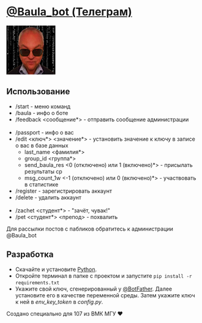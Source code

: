 <a href='https://t.me/baula_bot'>
    <h1>@Baula_bot (Телеграм)</h1>
    <img src='Other/icon.png'></img>
</a>

<h2>Использование</h2>
<ul>
    <li>/start - меню команд</li> 
    <li>/baula - инфо о боте</li> 
    <li>/feedback &lt;сообщение*&gt; - отправить сообщение администрации</li>
    </br>
    <li>/passport - инфо о вас</li>
    <li>
        /edit &lt;ключ*&gt; &lt;значение*&gt; - установить значение к ключу в записе о вас в базе данных
        <ul>
            <li>last_name &lt;фамилия*&gt;</li>
            <li>group_id &lt;группа*&gt;</li>
            <li>send_baula_res &lt;0 (отключено) или 1 (включено)*&gt; - присылать результаты ср</li> 
            <li>msg_count_1w &lt;-1 (отключено) или 0 (включено)*&gt; - участвовать в статистике</li> 
        </ul>
    </li>
    <li>/register - зарегистрировать аккаунт</li>
    <li>/delete - удалить аккаунт</li>
    </br>
    <li>/zachet &lt;студент*&gt; - "зачёт, чувак!"</li>
    <li>/pet &lt;студент*&gt; &lt;препод&gt; - похвалить</li>
</ul>
<p>Для рассылки постов с пабликов обратитесь к администрации @Baula_bot</p>
<h2>Разработка</h2>
<ul>
    <li>
        Скачайте и установите <a href='ps://www.python.org/downloads/'>Python</a>.
    </li>
    <li>
        Откройте терминал в папке с проектом и запустите
        <code>pip install -r requirements.txt</code>
    </li>
    <li>
        Укажите свой ключ, сгенерированный у <a href='https://t.me/botfather'>@BotFather</a>. Далее установите его в качестве переменной среды. Затем укажите ключ к ней в <i>env_key_token</i> в <i>config.py</i>.
    </li>
</ul>

<p>Создано специально для 107 из ВМК МГУ ❤</p>
